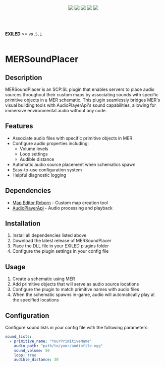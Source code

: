 <div align="center"><a href="https://github.com/Mr-Baguetter/MERSoundPlacer/releases/latest"><img src="https://img.shields.io/github/v/release/Mr-Baguetter/MERSoundPlacer"></a> <a href="https://github.com/Mr-Baguetter/MERSoundPlacer/releases/latest"><img src="https://img.shields.io/github/downloads/Mr-Baguetter/MERSoundPlacer/total"></a> <a href="https://github.com/Mr-Baguetter/MERSoundPlacer/pulls"><img src="https://img.shields.io/github/issues-pr/Mr-Baguetter/MERSoundPlacer"></a> <a href="https://github.com/Mr-Baguetter/MERSoundPlacer/issues"><img src="https://img.shields.io/github/issues-pr-closed/Mr-Baguetter/MERSoundPlacer"></a> <a href="https://github.com/Mr-Baguetter/MERSoundPlacer/commits/main/"><img src="https://badgen.net/github/commits/Mr-Baguetter/MERSoundPlacer/main">
  <br><br>
  <br><br>
</div>

**[EXILED](https://github.com/ExMod-Team/EXILED)** >= `v9.5.1`
<br><br>

# MERSoundPlacer

## Description
MERSoundPlacer is an SCP:SL plugin that enables servers to place audio sources throughout their custom maps by associating sounds with specific primitive objects in a MER schematic. This plugin seamlessly bridges MER's visual building tools with AudioPlayerApi's sound capabilities, allowing for immersive environmental audio without any code.

## Features
- Associate audio files with specific primitive objects in MER
- Configure audio properties including:
  - Volume levels
  - Loop settings
  - Audible distance
- Automatic audio source placement when schematics spawn
- Easy-to-use configuration system
- Helpful diagnostic logging

## Dependencies
- [Map Editor Reborn](https://github.com/Michal78900/MapEditorReborn) - Custom map creation tool
- [AudioPlayerApi](https://github.com/Killers0992/AudioPlayerApi) - Audio processing and playback

## Installation
1. Install all dependencies listed above
2. Download the latest release of MERSoundPlacer
3. Place the DLL file in your EXILED plugins folder
4. Configure the plugin settings in your config file

## Usage
1. Create a schematic using MER
2. Add primitive objects that will serve as audio source locations
3. Configure the plugin to match primitive names with audio files
4. When the schematic spawns in-game, audio will automatically play at the specified locations

## Configuration
Configure sound lists in your config file with the following parameters:
```yaml
sound_lists:
  - primitive_name: "YourPrimitiveName"
    audio_path: "path/to/your/audiofile.ogg"
    sound_volume: 50
    loop: true
    audible_distance: 30
```
